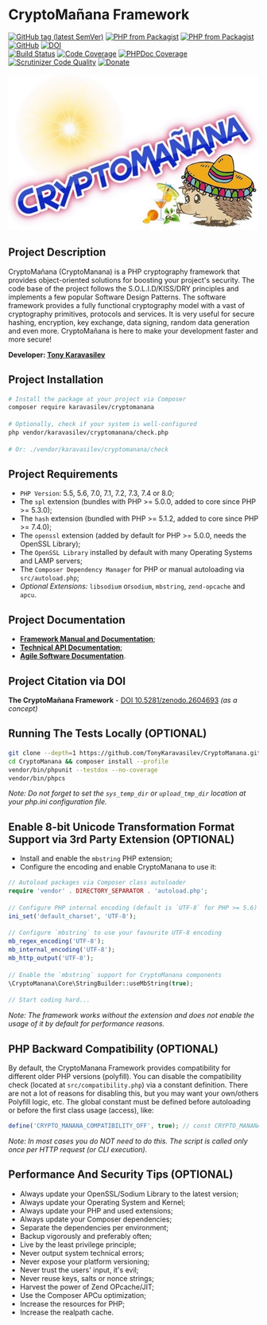 # CryptoMañana Framework

[![GitHub tag (latest SemVer)](https://img.shields.io/github/tag/tonykaravasilev/cryptomanana.svg?color=blue&label=stable&style=flat-square)](https://packagist.org/packages/karavasilev/cryptomanana)
[![PHP from Packagist](https://img.shields.io/badge/php-5.5%20--%208.0-blue?style=flat-square)](https://packagist.org/packages/karavasilev/cryptomanana)
[![PHP from Packagist](https://img.shields.io/badge/php-%3C%3D%208.0-blue.svg?style=flat-square)](https://packagist.org/packages/karavasilev/cryptomanana)
[![GitHub](https://img.shields.io/github/license/tonykaravasilev/cryptomanana.svg?color=blue&label=license&style=flat-square)](https://github.com/TonyKaravasilev/CryptoManana/blob/master/LICENSE)
[![DOI](https://zenodo.org/badge/DOI/10.5281/zenodo.2604693.svg)](https://doi.org/10.5281/zenodo.2604693) <br>
[![Build Status](https://travis-ci.org/TonyKaravasilev/CryptoManana.svg?branch=master)](https://travis-ci.org/TonyKaravasilev/CryptoManana)
[![Code Coverage](https://scrutinizer-ci.com/g/TonyKaravasilev/CryptoManana/badges/coverage.png?b=master)](https://scrutinizer-ci.com/g/TonyKaravasilev/CryptoManana/?branch=master)
[![PHPDoc Coverage](https://img.shields.io/badge/PHPDoc-100%20%25-success.svg?style=flat)](http://cryptomanana.karavasilev.eu/api/)
[![Scrutinizer Code Quality](https://scrutinizer-ci.com/g/TonyKaravasilev/CryptoManana/badges/quality-score.png?b=master)](https://scrutinizer-ci.com/g/TonyKaravasilev/CryptoManana/?branch=master)
[![Donate](https://img.shields.io/badge/Donate-PayPal-Success.svg?style=flat&logo=paypal)](https://www.paypal.com/cgi-bin/webscr?cmd=_donations&business=BFKJXWRLFTFQA&currency_code=USD&source=url) <br>
&nbsp;[![CryptoManana Logo](https://github.com/TonyKaravasilev/CryptoMananaDocs/blob/master/images/CryptoMananaLogo.jpg?raw=true)](http://cryptomanana.karavasilev.eu)

## Project Description

CryptoMañana (CryptoManana) is a PHP cryptography framework that provides object-oriented solutions for boosting your
project's security. The code base of the project follows the S.O.L.I.D/KISS/DRY principles and implements a few popular
Software Design Patterns. The software framework provides a fully functional cryptography model with a vast of
cryptography primitives, protocols and services. It is very useful for secure hashing, encryption, key exchange, data
signing, random data generation and even more. CryptoMañana is here to make your development faster and more secure!

**Developer: [Tony Karavasilev](https://www.linkedin.com/in/tony-karavasilev)**

## Project Installation

```bash
# Install the package at your project via Composer
composer require karavasilev/cryptomanana

# Optionally, check if your system is well-configured
php vendor/karavasilev/cryptomanana/check.php

# Or: ./vendor/karavasilev/cryptomanana/check
```

## Project Requirements

- `PHP Version`: 5.5, 5.6, 7.0, 7.1, 7.2, 7.3, 7.4 or 8.0;
- The `spl` extension (bundles with PHP >= 5.0.0, added to core since PHP >= 5.3.0);
- The `hash` extension (bundled with PHP >= 5.1.2, added to core since PHP >= 7.4.0);
- The `openssl` extension (added by default for PHP >= 5.0.0, needs the OpenSSL Library);
- The `OpenSSL Library` installed by default with many Operating Systems and LAMP servers;
- The `Composer Dependency Manager` for PHP or manual autoloading via `src/autoload.php`;
- *Optional Extensions:* `libsodium` or`sodium`, `mbstring`, `zend-opcache` and `apcu`.

## Project Documentation

- [**Framework Manual and Documentation**](http://cryptomanana.karavasilev.eu/);
- [**Technical API Documentation**](http://cryptomanana.karavasilev.eu/api/);
- [**Agile Software Documentation**](http://cryptomanana.karavasilev.eu/testdox/).

## Project Citation via DOI

**The CryptoMañana Framework** - [DOI 10.5281/zenodo.2604693](https://doi.org/10.5281/zenodo.2604693) *(as a concept)*

## Running The Tests Locally (OPTIONAL)

```bash
git clone --depth=1 https://github.com/TonyKaravasilev/CryptoManana.git
cd CryptoManana && composer install --profile
vendor/bin/phpunit --testdox --no-coverage
vendor/bin/phpcs
```

*Note: Do not forget to set the `sys_temp_dir` or `upload_tmp_dir` location at your php.ini configuration file.*

## Enable 8-bit Unicode Transformation Format Support via 3rd Party Extension (OPTIONAL)

- Install and enable the `mbstring` PHP extension;
- Configure the encoding and enable CryptoManana to use it:

```php
// Autoload packages via Composer class autoloader
require 'vendor' . DIRECTORY_SEPARATOR . 'autoload.php';

// Configure PHP internal encoding (default is `UTF-8` for PHP >= 5.6)
ini_set('default_charset', 'UTF-8');

// Configure `mbstring` to use your favourite UTF-8 encoding
mb_regex_encoding('UTF-8');
mb_internal_encoding('UTF-8');
mb_http_output('UTF-8');

// Enable the `mbstring` support for CryptoManana components
\CryptoManana\Core\StringBuilder::useMbString(true);

// Start coding hard...
```

*Note: The framework works without the extension and does not enable the usage of it by default for performance
reasons.*

## PHP Backward Compatibility (OPTIONAL)

By default, the CryptoManana Framework provides compatibility for different older PHP versions (polyfill). You can
disable the compatibility check (located at `src/compatibility.php`) via a constant definition. There are not a lot of
reasons for disabling this, but you may want your own/others Polyfill logic, etc. The global constant must be defined
before autoloading or before the first class usage (access), like:

```php
define('CRYPTO_MANANA_COMPATIBILITY_OFF', true); // const CRYPTO_MANANA_COMPATIBILITY_OFF = 1;
```

*Note: In most cases you do NOT need to do this. The script is called only once per HTTP request (or CLI execution).*

## Performance And Security Tips (OPTIONAL)

- Always update your OpenSSL/Sodium Library to the latest version;
- Always update your Operating System and Kernel;
- Always update your PHP and used extensions;
- Always update your Composer dependencies;
- Separate the dependencies per environment;
- Backup vigorously and preferably often;
- Live by the least privilege principle;
- Never output system technical errors;
- Never expose your platform versioning;
- Never trust the users' input, it's evil;
- Never reuse keys, salts or nonce strings;
- Harvest the power of Zend OPcache/JIT;
- Use the Composer APCu optimization;
- Increase the resources for PHP;
- Increase the realpath cache.

